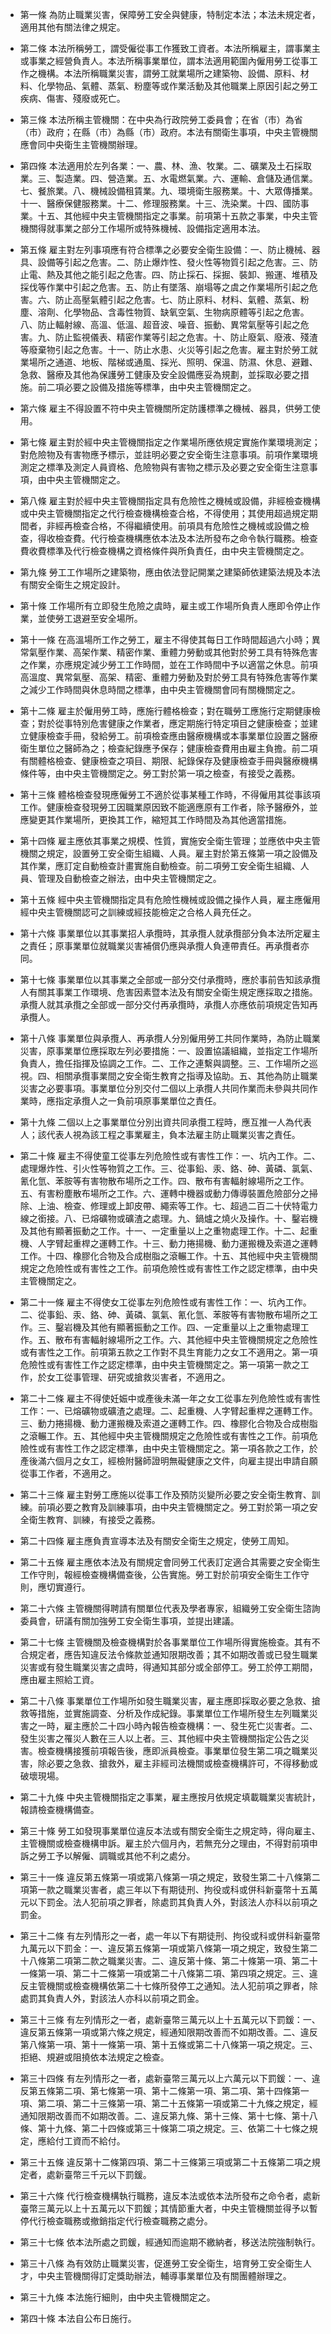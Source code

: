 * 第一條 為防止職業災害，保障勞工安全與健康，特制定本法；本法未規定者，適用其他有關法律之規定。

* 第二條 本法所稱勞工，謂受僱從事工作獲致工資者。本法所稱雇主，謂事業主或事業之經營負責人。本法所稱事業單位，謂本法適用範圍內僱用勞工從事工作之機構。本法所稱職業災害，謂勞工就業場所之建築物、設備、原料、材料、化學物品、氣體、蒸氣、粉塵等或作業活動及其他職業上原因引起之勞工疾病、傷害、殘廢或死亡。

* 第三條 本法所稱主管機關：在中央為行政院勞工委員會；在省（市）為省（市）政府；在縣（市）為縣（市）政府。本法有關衛生事項，中央主管機關應會同中央衛生主管機關辦理。

* 第四條 本法適用於左列各業：一、農、林、漁、牧業。二、礦業及土石採取業。三、製造業。四、營造業。五、水電燃氣業。六、運輸、倉儲及通信業。七、餐旅業。八、機械設備租賃業。九、環境衛生服務業。十、大眾傳播業。十一、醫療保健服務業。十二、修理服務業。十三、洗染業。十四、國防事業。十五、其他經中央主管機關指定之事業。前項第十五款之事業，中央主管機關得就事業之部分工作場所或特殊機械、設備指定適用本法。

* 第五條 雇主對左列事項應有符合標準之必要安全衛生設備：一、防止機械、器具、設備等引起之危害。二、防止爆炸性、發火性等物質引起之危害。三、防止電、熱及其他之能引起之危害。四、防止採石、採掘、裝卸、搬運、堆積及採伐等作業中引起之危害。五、防止有墜落、崩塌等之虞之作業場所引起之危害。六、防止高壓氣體引起之危害。七、防止原料、材料、氣體、蒸氣、粉塵、溶劑、化學物品、含毒性物質、缺氧空氣、生物病原體等引起之危害。八、防止輻射線、高溫、低溫、超音波、噪音、振動、異常氣壓等引起之危害。九、防止監視儀表、精密作業等引起之危害。十、防止廢氣、廢液、殘渣等廢棄物引起之危害。十一、防止水患、火災等引起之危害。雇主對於勞工就業場所之通道、地板、階梯或通風、採光、照明、保溫、防濕、休息、避難、急救、醫療及其他為保護勞工健康及安全設備應妥為規劃，並採取必要之措施。前二項必要之設備及措施等標準，由中央主管機關定之。

* 第六條 雇主不得設置不符中央主管機關所定防護標準之機械、器具，供勞工使用。

* 第七條 雇主對於經中央主管機關指定之作業場所應依規定實施作業環境測定；對危險物及有害物應予標示，並註明必要之安全衛生注意事項。前項作業環境測定之標準及測定人員資格、危險物與有害物之標示及必要之安全衛生注意事項，由中央主管機關定之。

* 第八條 雇主對於經中央主管機關指定具有危險性之機械或設備，非經檢查機構或中央主管機關指定之代行檢查機構檢查合格，不得使用；其使用超過規定期間者，非經再檢查合格，不得繼續使用。前項具有危險性之機械或設備之檢查，得收檢查費。代行檢查機構應依本法及本法所發布之命令執行職務。檢查費收費標準及代行檢查機構之資格條件與所負責任，由中央主管機關定之。

* 第九條 勞工工作場所之建築物，應由依法登記開業之建築師依建築法規及本法有關安全衛生之規定設計。

* 第十條 工作場所有立即發生危險之虞時，雇主或工作場所負責人應即令停止作業，並使勞工退避至安全場所。

* 第十一條 在高溫場所工作之勞工，雇主不得使其每日工作時間超過六小時；異常氣壓作業、高架作業、精密作業、重體力勞動或其他對於勞工具有特殊危害之作業，亦應規定減少勞工工作時間，並在工作時間中予以適當之休息。前項高溫度、異常氣壓、高架、精密、重體力勞動及對於勞工具有特殊危害等作業之減少工作時間與休息時間之標準，由中央主管機關會同有關機關定之。

* 第十二條 雇主於僱用勞工時，應施行體格檢查；對在職勞工應施行定期健康檢查；對於從事特別危害健康之作業者，應定期施行特定項目之健康檢查；並建立健康檢查手冊，發給勞工。前項檢查應由醫療機構或本事業單位設置之醫療衛生單位之醫師為之；檢查紀錄應予保存；健康檢查費用由雇主負擔。前二項有關體格檢查、健康檢查之項目、期限、紀錄保存及健康檢查手冊與醫療機構條件等，由中央主管機關定之。勞工對於第一項之檢查，有接受之義務。

* 第十三條 體格檢查發現應僱勞工不適於從事某種工作時，不得僱用其從事該項工作。健康檢查發現勞工因職業原因致不能適應原有工作者，除予醫療外，並應變更其作業場所，更換其工作，縮短其工作時間及為其他適當措施。

* 第十四條 雇主應依其事業之規模、性質，實施安全衛生管理；並應依中央主管機關之規定，設置勞工安全衛生組織、人員。雇主對於第五條第一項之設備及其作業，應訂定自動檢查計畫實施自動檢查。前二項勞工安全衛生組織、人員、管理及自動檢查之辦法，由中央主管機關定之。

* 第十五條 經中央主管機關指定具有危險性機械或設備之操作人員，雇主應僱用經中央主管機關認可之訓練或經技能檢定之合格人員充任之。

* 第十六條 事業單位以其事業招人承攬時，其承攬人就承攬部分負本法所定雇主之責任；原事業單位就職業災害補償仍應與承攬人負連帶責任。再承攬者亦同。

* 第十七條 事業單位以其事業之全部或一部分交付承攬時，應於事前告知該承攬人有關其事業工作環境、危害因素暨本法及有關安全衛生規定應採取之措施。承攬人就其承攬之全部或一部分交付再承攬時，承攬人亦應依前項規定告知再承攬人。

* 第十八條 事業單位與承攬人、再承攬人分別僱用勞工共同作業時，為防止職業災害，原事業單位應採取左列必要措施：一、設置協議組織，並指定工作場所負責人，擔任指揮及協調之工作。二、工作之連繫與調整。三、工作場所之巡視。四、相關承攬事業間之安全衛生教育之指導及協助。五、其他為防止職業災害之必要事項。事業單位分別交付二個以上承攬人共同作業而未參與共同作業時，應指定承攬人之一負前項原事業單位之責任。

* 第十九條 二個以上之事業單位分別出資共同承攬工程時，應互推一人為代表人；該代表人視為該工程之事業雇主，負本法雇主防止職業災害之責任。

* 第二十條 雇主不得使童工從事左列危險性或有害性工作：一、坑內工作。二、處理爆炸性、引火性等物質之工作。三、從事鉛、汞、鉻、砷、黃磷、氯氣、氰化氫、苯胺等有害物散布場所之工作。四、散布有害輻射線場所之工作。五、有害粉塵散布場所之工作。六、運轉中機器或動力傳導裝置危險部分之掃除、上油、檢查、修理或上卸皮帶、繩索等工作。七、超過二百二十伏特電力線之銜接。八、已熔礦物或礦渣之處理。九、鍋爐之燒火及操作。十、鑿岩機及其他有顯著振動之工作。十一、一定重量以上之重物處理工作。十二、起重機、人字臂起重桿之運轉工作。十三、動力捲揚機、動力運搬機及索道之運轉工作。十四、橡膠化合物及合成樹脂之滾輾工作。十五、其他經中央主管機關規定之危險性或有害性之工作。前項危險性或有害性工作之認定標準，由中央主管機關定之。

* 第二十一條 雇主不得使女工從事左列危險性或有害性工作：一、坑內工作。二、從事鉛、汞、鉻、砷、黃磷、氯氣、氰化氫、苯胺等有害物散布場所之工作。三、鑿岩機及其他有顯著振動之工作。四、一定重量以上之重物處理工作。五、散布有害輻射線場所之工作。六、其他經中央主管機關規定之危險性或有害性之工作。前項第五款之工作對不具生育能力之女工不適用之。第一項危險性或有害性工作之認定標準，由中央主管機關定之。第一項第一款之工作，於女工從事管理、研究或搶救災害者，不適用之。

* 第二十二條 雇主不得使妊娠中或產後未滿一年之女工從事左列危險性或有害性工作：一、已熔礦物或礦渣之處理。二、起重機、人字臂起重桿之運轉工作。三、動力捲揚機、動力運搬機及索道之運轉工作。四、橡膠化合物及合成樹脂之滾輾工作。五、其他經中央主管機關規定之危險性或有害性之工作。前項危險性或有害性工作之認定標準，由中央主管機關定之。第一項各款之工作，於產後滿六個月之女工，經檢附醫師證明無礙健康之文件，向雇主提出申請自願從事工作者，不適用之。

* 第二十三條 雇主對勞工應施以從事工作及預防災變所必要之安全衛生教育、訓練。前項必要之教育及訓練事項，由中央主管機關定之。勞工對於第一項之安全衛生教育、訓練，有接受之義務。

* 第二十四條 雇主應負責宣導本法及有關安全衛生之規定，使勞工周知。

* 第二十五條 雇主應依本法及有關規定會同勞工代表訂定適合其需要之安全衛生工作守則，報經檢查機構備查後，公告實施。勞工對於前項安全衛生工作守則，應切實遵行。

* 第二十六條 主管機關得聘請有關單位代表及學者專家，組織勞工安全衛生諮詢委員會，研議有關加強勞工安全衛生事項，並提出建議。

* 第二十七條 主管機關及檢查機構對於各事業單位工作場所得實施檢查。其有不合規定者，應告知違反法令條款並通知限期改善；其不如期改善或已發生職業災害或有發生職業災害之虞時，得通知其部分或全部停工。勞工於停工期間，應由雇主照給工資。

* 第二十八條 事業單位工作場所如發生職業災害，雇主應即採取必要之急救、搶救等措施，並實施調查、分析及作成紀錄。事業單位工作場所發生左列職業災害之一時，雇主應於二十四小時內報告檢查機構：一、發生死亡災害者。二、發生災害之罹災人數在三人以上者。三、其他經中央主管機關指定公告之災害。檢查機構接獲前項報告後，應即派員檢查。事業單位發生第二項之職業災害，除必要之急救、搶救外，雇主非經司法機關或檢查機構許可，不得移動或破壞現場。

* 第二十九條 中央主管機關指定之事業，雇主應按月依規定填載職業災害統計，報請檢查機構備查。

* 第三十條 勞工如發現事業單位違反本法或有關安全衛生之規定時，得向雇主、主管機關或檢查機構申訴。雇主於六個月內，若無充分之理由，不得對前項申訴之勞工予以解僱、調職或其他不利之處分。

* 第三十一條 違反第五條第一項或第八條第一項之規定，致發生第二十八條第二項第一款之職業災害者，處三年以下有期徒刑、拘役或科或併科新臺幣十五萬元以下罰金。法人犯前項之罪者，除處罰其負責人外，對該法人亦科以前項之罰金。

* 第三十二條 有左列情形之一者，處一年以下有期徒刑、拘役或科或併科新臺幣九萬元以下罰金：一、違反第五條第一項或第八條第一項之規定，致發生第二十八條第二項第二款之職業災害。二、違反第十條、第二十條第一項、第二十一條第一項、第二十二條第一項或第二十八條第二項、第四項之規定。三、違反主管機關或檢查機構依第二十七條所發停工之通知。法人犯前項之罪者，除處罰其負責人外，對該法人亦科以前項之罰金。

* 第三十三條 有左列情形之一者，處新臺幣三萬元以上十五萬元以下罰鍰：一、違反第五條第一項或第六條之規定，經通知限期改善而不如期改善。二、違反第八條第一項、第十一條第一項、第十五條或第二十八條第一項之規定。三、拒絕、規避或阻撓依本法規定之檢查。

* 第三十四條 有左列情形之一者，處新臺幣三萬元以上六萬元以下罰鍰：一、違反第五條第二項、第七條第一項、第十二條第一項、第二項、第十四條第一項、第二項、第二十三條第一項、第二十五條第一項或第二十九條之規定，經通知限期改善而不如期改善。二、違反第九條、第十三條、第十七條、第十八條、第十九條、第二十四條或第三十條第二項之規定。三、依第二十七條之規定，應給付工資而不給付。

* 第三十五條 違反第十二條第四項、第二十三條第三項或第二十五條第二項之規定者，處新臺幣三千元以下罰鍰。

* 第三十六條 代行檢查機構執行職務，違反本法或依本法所發布之命令者，處新臺幣三萬元以上十五萬元以下罰鍰；其情節重大者，中央主管機關並得予以暫停代行檢查職務或撤銷指定代行檢查職務之處分。

* 第三十七條 依本法所處之罰鍰，經通知而逾期不繳納者，移送法院強制執行。

* 第三十八條 為有效防止職業災害，促進勞工安全衛生，培育勞工安全衛生人才，中央主管機關得訂定獎助辦法，輔導事業單位及有關團體辦理之。

* 第三十九條 本法施行細則，由中央主管機關定之。

* 第四十條 本法自公布日施行。

